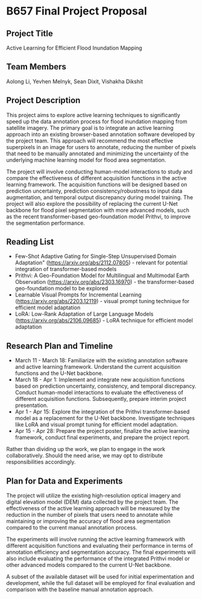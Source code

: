 # B657 Final Project Proposal

## Project Title

Active Learning for Efficient Flood Inundation Mapping

## Team Members
Aolong Li, Yevhen Melnyk, Sean Dixit, Vishakha Dikshit

## Project Description

This project aims to explore active learning techniques to significantly speed up the data annotation process for flood inundation mapping from satellite imagery. The primary goal is to integrate an active learning approach into an existing browser-based annotation software developed by the project team. This approach will recommend the most effective superpixels in an image for users to annotate, reducing the number of pixels that need to be manually annotated and minimizing the uncertainty of the underlying machine learning model for flood area segmentation.

The project will involve conducting human-model interactions to study and compare the effectiveness of different acquisition functions in the active learning framework. The acquisition functions will be designed based on prediction uncertainty, prediction consistency/robustness to input data augmentation, and temporal output discrepancy during model training. The project will also explore the possibility of replacing the current U-Net backbone for flood pixel segmentation with more advanced models, such as the recent transformer-based geo-foundation model Prithvi, to improve the segmentation performance.

## Reading List


- Few-Shot Adaptive Gating for Single-Step Unsupervised Domain Adaptation" (https://arxiv.org/abs/2112.07805) - relevant for potential integration of transformer-based models
- Prithvi: A Geo-Foundation Model for Multilingual and Multimodal Earth Observation (https://arxiv.org/abs/2303.16970) - the transformer-based geo-foundation model to be explored
- Learnable Visual Prompts for Incremental Learning (https://arxiv.org/abs/2203.12119) - visual prompt tuning technique for efficient model adaptation
- LoRA: Low-Rank Adaptation of Large Language Models (https://arxiv.org/abs/2106.09685) - LoRA technique for efficient model adaptation

## Research Plan and Timeline

- March 11 - March 18: Familiarize with the existing annotation software and active learning framework. Understand the current acquisition functions and the U-Net backbone.
- March 18 - Apr 1: Implement and integrate new acquisition functions based on prediction uncertainty, consistency, and temporal discrepancy. Conduct human-model interactions to evaluate the effectiveness of different acquisition functions. Subsequently, prepare interim project presentation.
- Apr 1 - Apr 15: Explore the integration of the Prithvi transformer-based model as a replacement for the U-Net backbone. Investigate techniques like LoRA and visual prompt tuning for efficient model adaptation.
- Apr 15 - Apr 28: Prepare the project poster, finalize the active learning framework, conduct final experiments, and prepare the project report.

Rather than dividing up the work, we plan to engage in the work collaboratively. Should the need arise, we may opt to distribute responsibilities accordingly.

## Plan for Data and Experiments

The project will utilize the existing high-resolution optical imagery and digital elevation model (DEM) data collected by the project team. The effectiveness of the active learning approach will be measured by the reduction in the number of pixels that users need to annotate while maintaining or improving the accuracy of flood area segmentation compared to the current manual annotation process.

The experiments will involve running the active learning framework with different acquisition functions and evaluating their performance in terms of annotation efficiency and segmentation accuracy. The final experiments will also include evaluating the performance of the integrated Prithvi model or other advanced models compared to the current U-Net backbone.

A subset of the available dataset will be used for initial experimentation and development, while the full dataset will be employed for final evaluation and comparison with the baseline manual annotation approach.

